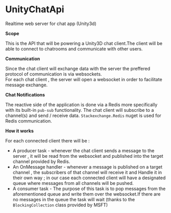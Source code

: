 # UnityChatApi
Realtime web server for chat app (Unity3d)

__Scope__<Br>

This is the API that will be powering a Unity3D chat client.The client will be able to connect to chatrooms and communicate with other 
users.

__Communication__<br>

Since the chat client will exchange data with the server the preffered protocol of communication is via websockets.<br>
For each chat client , the server will open a websocket in order to facilitate message exchange.

__Chat Notifications__<br>

The reactive side of the application  is done via  a Redis more specifically with its built-in  `pub-sub` functionality.
The chat client will subscribe to a channel(s) and send / receive data.
`Stackexchange.Redis` nuget is used for Redis communication.

__How it works__

For each connected client there will be :
 * A producer task - whenever the chat client sends a message to the server , it will be read from the websocket and published into the target channel provided by Redis.
 * An OnMessage handler - whenever a message is published on a target channel  , the subscribers of that channel  will receive it and Handle it in their own way ; in our case each
                         connected client will have a designated queue where messages from all channels will be pushed.
 * A consumer task - The purpose of this task is to pop messages from the aforementioned queue and write them over the websocket.If there are no messages in the queue
                     the task will wait (thanks to the `BlockingCollection` class provided by MSFT)
